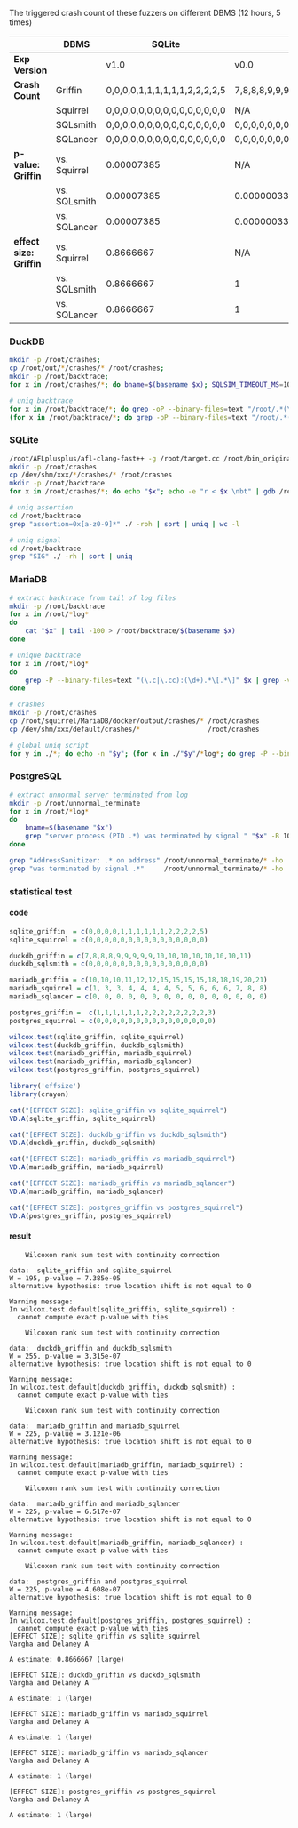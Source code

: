 The triggered crash count of these fuzzers on different DBMS (12 hours, 5 times)

|                          | DBMS         | SQLite                        | DuckDB                                    | MariaDB                                      | PostgreSQL                    |
| ------------------------ | ------------ | ----------------------------- | ----------------------------------------- | -------------------------------------------- | ----------------------------- |
| **Exp Version**          |              | v1.0                          | v0.0                                      | v1.1                                         | v1.1                          |
| **Crash Count**          | Griffin      | 0,0,0,0,1,1,1,1,1,1,2,2,2,2,5 | 7,8,8,8,9,9,9,9,9,10,10,10,10,10,10,10,11 | 10,10,10,11,12,12,15,15,15,15,18,18,19,20,21 | 1,1,1,1,1,1,2,2,2,2,2,2,2,2,3 |
|                          | Squirrel     | 0,0,0,0,0,0,0,0,0,0,0,0,0,0,0 | N/A                                       | 1, 3, 3, 4, 4, 4, 4, 5, 5, 6, 6, 6, 7, 8, 8  | 0,0,0,0,0,0,0,0,0,0,0,0,0,0,0 |
|                          | SQLsmith     | 0,0,0,0,0,0,0,0,0,0,0,0,0,0,0 | 0,0,0,0,0,0,0,0,0,0,0,0,0,0,0             | N/A                                          | 0,0,0,0,0,0,0,0,0,0,0,0,0,0,0 |
|                          | SQLancer     | 0,0,0,0,0,0,0,0,0,0,0,0,0,0,0 | 0,0,0,0,0,0,0,0,0,0,0,0,0,0,0             | 0, 0, 0, 0, 0, 0, 0, 0, 0, 0, 0, 0, 0, 0, 0  | 0,0,0,0,0,0,0,0,0,0,0,0,0,0,0 |
| **p-value: Griffin**     | vs. Squirrel | 0.00007385                    | N/A                                       | 0.000003121                                  | 0.0000004608                  |
|                          | vs. SQLsmith | 0.00007385                    | 0.0000003315                              | N/A                                          | 0.0000004608                  |
|                          | vs. SQLancer | 0.00007385                    | 0.0000003315                              | 0.0000006517                                 | 0.0000004608                  |
| **effect size: Griffin** | vs. Squirrel | 0.8666667                     | N/A                                       | 1                                            | 1                             |
|                          | vs. SQLsmith | 0.8666667                     | 1                                         | N/A                                          | 1                             |
|                          | vs. SQLancer | 0.8666667                     | 1                                         | 1                                            | 1                             |

### DuckDB
```bash
mkdir -p /root/crashes; 
cp /root/out/*/crashes/* /root/crashes; 
mkdir -p /root/backtrace; 
for x in /root/crashes/*; do bname=$(basename $x); SQLSIM_TIMEOUT_MS=1000 /root/autodriver_afl_asan_debug < "$x" 2> /root/backtrace/"$bname"; done;

# uniq backtrace
for x in /root/backtrace/*; do grep -oP --binary-files=text "/root/.*(\.c|\.cc|\.cpp)(:\d+|'|\")" $x | head -1; done;
(for x in /root/backtrace/*; do grep -oP --binary-files=text "/root/.*(\.c|\.cc|\.cpp)(:\d+|\")" $x | head -1; done) | sort | uniq | wc -l
```

### SQLite
```bash
/root/AFLplusplus/afl-clang-fast++ -g /root/target.cc /root/bin_original/usr/local/lib/libsqlite3.a -o /root/sqlite_driver_fast -lpthread -ldl
mkdir -p /root/crashes
cp /dev/shm/xxx/*/crashes/* /root/crashes
mkdir -p /root/backtrace
for x in /root/crashes/*; do echo "$x"; echo -e "r < $x \nbt" | gdb /root/sqlite_driver_fast > /root/backtrace/$(basename "$x"); done

# uniq assertion
cd /root/backtrace
grep "assertion=0x[a-z0-9]*" ./ -roh | sort | uniq | wc -l

# uniq signal
cd /root/backtrace
grep "SIG" ./ -rh | sort | uniq
```

### MariaDB
```bash
# extract backtrace from tail of log files
mkdir -p /root/backtrace
for x in /root/*log*
do
    cat "$x" | tail -100 > /root/backtrace/$(basename $x)
done

# unique backtrace
for x in /root/*log*
do
    grep -P --binary-files=text "(\.c|\.cc):(\d+).*\[.*\]" $x | grep -vP --binary-files=text "signal_handler|stacktrace" | head -1
done

# crashes
mkdir -p /root/crashes
cp /root/squirrel/MariaDB/docker/output/crashes/* /root/crashes
cp /dev/shm/xxx/default/crashes/*                 /root/crashes

# global uniq script
for y in ./*; do echo -n "$y"; (for x in ./"$y"/*log*; do grep -P --binary-files=text "(\.c|\.cc):(\d+).*\[.*\]" $x | grep -vP --binary-files=text "signal_handler|stacktrace" | head -1; done) | sort | uniq | wc -l;  done
```

### PostgreSQL
```bash
# extract unnormal server terminated from log
mkdir -p /root/unnormal_terminate
for x in /root/*log*
do
    bname=$(basename "$x")
    grep "server process (PID .*) was terminated by signal " "$x" -B 100 -A 10 > /root/unnormal_terminate/"$bname"
done

grep "AddressSanitizer: .* on address" /root/unnormal_terminate/* -ho | sort | uniq  # uniq address sanitizer info
grep "was terminated by signal .*"     /root/unnormal_terminate/* -ho | sort | uniq  # uniq signal (note that all address sanitizer info are in signal 6)
```

### statistical test

#### code

```R
sqlite_griffin  = c(0,0,0,0,1,1,1,1,1,1,2,2,2,2,5)
sqlite_squirrel = c(0,0,0,0,0,0,0,0,0,0,0,0,0,0,0)

duckdb_griffin = c(7,8,8,8,9,9,9,9,9,10,10,10,10,10,10,10,11)
duckdb_sqlsmith = c(0,0,0,0,0,0,0,0,0,0,0,0,0,0,0)

mariadb_griffin = c(10,10,10,11,12,12,15,15,15,15,18,18,19,20,21)
mariadb_squirrel = c(1, 3, 3, 4, 4, 4, 4, 5, 5, 6, 6, 6, 7, 8, 8)
mariadb_sqlancer = c(0, 0, 0, 0, 0, 0, 0, 0, 0, 0, 0, 0, 0, 0, 0)

postgres_griffin =  c(1,1,1,1,1,1,2,2,2,2,2,2,2,2,3)
postgres_squirrel = c(0,0,0,0,0,0,0,0,0,0,0,0,0,0,0)

wilcox.test(sqlite_griffin, sqlite_squirrel)
wilcox.test(duckdb_griffin, duckdb_sqlsmith)
wilcox.test(mariadb_griffin, mariadb_squirrel)
wilcox.test(mariadb_griffin, mariadb_sqlancer)
wilcox.test(postgres_griffin, postgres_squirrel)

library('effsize')
library(crayon)

cat("[EFFECT SIZE]: sqlite_griffin vs sqlite_squirrel")
VD.A(sqlite_griffin, sqlite_squirrel)

cat("[EFFECT SIZE]: duckdb_griffin vs duckdb_sqlsmith")
VD.A(duckdb_griffin, duckdb_sqlsmith)

cat("[EFFECT SIZE]: mariadb_griffin vs mariadb_squirrel")
VD.A(mariadb_griffin, mariadb_squirrel)

cat("[EFFECT SIZE]: mariadb_griffin vs mariadb_sqlancer")
VD.A(mariadb_griffin, mariadb_sqlancer)

cat("[EFFECT SIZE]: postgres_griffin vs postgres_squirrel")
VD.A(postgres_griffin, postgres_squirrel)
```

#### result
```
	Wilcoxon rank sum test with continuity correction

data:  sqlite_griffin and sqlite_squirrel
W = 195, p-value = 7.385e-05
alternative hypothesis: true location shift is not equal to 0

Warning message:
In wilcox.test.default(sqlite_griffin, sqlite_squirrel) :
  cannot compute exact p-value with ties

	Wilcoxon rank sum test with continuity correction

data:  duckdb_griffin and duckdb_sqlsmith
W = 255, p-value = 3.315e-07
alternative hypothesis: true location shift is not equal to 0

Warning message:
In wilcox.test.default(duckdb_griffin, duckdb_sqlsmith) :
  cannot compute exact p-value with ties

	Wilcoxon rank sum test with continuity correction

data:  mariadb_griffin and mariadb_squirrel
W = 225, p-value = 3.121e-06
alternative hypothesis: true location shift is not equal to 0

Warning message:
In wilcox.test.default(mariadb_griffin, mariadb_squirrel) :
  cannot compute exact p-value with ties

	Wilcoxon rank sum test with continuity correction

data:  mariadb_griffin and mariadb_sqlancer
W = 225, p-value = 6.517e-07
alternative hypothesis: true location shift is not equal to 0

Warning message:
In wilcox.test.default(mariadb_griffin, mariadb_sqlancer) :
  cannot compute exact p-value with ties

	Wilcoxon rank sum test with continuity correction

data:  postgres_griffin and postgres_squirrel
W = 225, p-value = 4.608e-07
alternative hypothesis: true location shift is not equal to 0

Warning message:
In wilcox.test.default(postgres_griffin, postgres_squirrel) :
  cannot compute exact p-value with ties
[EFFECT SIZE]: sqlite_griffin vs sqlite_squirrel
Vargha and Delaney A

A estimate: 0.8666667 (large)

[EFFECT SIZE]: duckdb_griffin vs duckdb_sqlsmith
Vargha and Delaney A

A estimate: 1 (large)

[EFFECT SIZE]: mariadb_griffin vs mariadb_squirrel
Vargha and Delaney A

A estimate: 1 (large)

[EFFECT SIZE]: mariadb_griffin vs mariadb_sqlancer
Vargha and Delaney A

A estimate: 1 (large)

[EFFECT SIZE]: postgres_griffin vs postgres_squirrel
Vargha and Delaney A

A estimate: 1 (large)
```